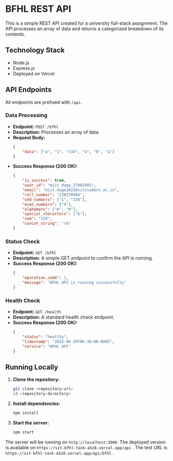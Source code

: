 # BFHL REST API

This is a simple REST API created for a university full-stack assignment. The API processes an array of data and returns a categorized breakdown of its contents.

## Technology Stack

-   Node.js
-   Express.js
-   Deployed on Vercel

## API Endpoints

All endpoints are prefixed with `/api`.

### Data Processing

-   **Endpoint:** `POST /bfhl`
-   **Description:** Processes an array of data.
-   **Request Body:**
    ```json
    {
        "data": ["a", "1", "334", "4", "R", "&"]
    }
    ```
-   **Success Response (200 OK):**
    ```json
    {
        "is_success": true,
        "user_id": "miit_daga_27082003",
        "email": "miit.daga2022@vitstudent.ac.in",
        "roll_number": "22BIT0084",
        "odd_numbers": ["1", "334"],
        "even_numbers": ["4"],
        "alphabets": ["A", "R"],
        "special_characters": ["&"],
        "sum": "339",
        "concat_string": "rA"
    }
    ```

### Status Check

-   **Endpoint:** `GET /bfhl`
-   **Description:** A simple GET endpoint to confirm the API is running.
-   **Success Response (200 OK):**
    ```json
    {
        "operation_code": 1,
        "message": "BFHL API is running successfully"
    }
    ```

### Health Check

-   **Endpoint:** `GET /health`
-   **Description:** A standard health check endpoint.
-   **Success Response (200 OK):**
    ```json
    {
        "status": "healthy",
        "timestamp": "2025-08-29T06:30:00.000Z",
        "service": "BFHL API"
    }
    ```

## Running Locally

1.  **Clone the repository:**
    ```sh
    git clone <repository-url>
    cd <repository-directory>
    ```

2.  **Install dependencies:**
    ```sh
    npm install
    ```

3.  **Start the server:**
    ```sh
    npm start
    ```

The server will be running on `http://localhost:3000`.
The deployed version is available on `https://vit-bfhl-task-a5z8.vercel.app/api` .
The test URL is `https://vit-bfhl-task-a5z8.vercel.app/api/bfhl` .